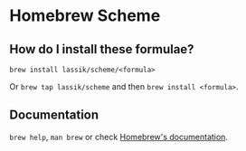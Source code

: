 # Homebrew Scheme

## How do I install these formulae?

`brew install lassik/scheme/<formula>`

Or `brew tap lassik/scheme` and then `brew install <formula>`.

## Documentation

`brew help`, `man brew` or check [Homebrew's documentation](https://docs.brew.sh).
